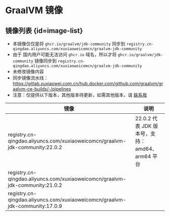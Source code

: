 # GraalVM 镜像

## 镜像列表 {id=image-list}

- 本镜像仅仅是将 `ghcr.io/graalvm/jdk-community`
  同步到 `registry.cn-qingdao.aliyuncs.com/xuxiaoweicomcn/graalvm-jdk-community`
- 由于 国内用户可能无法访问 `ghcr.io` 域名，所以才将 `ghcr.io/graalvm/jdk-community`
  镜像同步到 `registry.cn-qingdao.aliyuncs.com/xuxiaoweicomcn/graalvm-jdk-community`
- 未修改镜像内容
- 同步镜像流水线：https://gitlab.xuxiaowei.com.cn/hub.docker.com/github.com/graalvm/graalvm-ce-builds/-/pipelines
- 注意：仅提供以下版本，其他版本待更新，如需其他版本，请 [联系我](../../../guide/website.md)

| 镜像                                                                           | 说明                                  |
|------------------------------------------------------------------------------|-------------------------------------|
| registry.cn-qingdao.aliyuncs.com/xuxiaoweicomcn/graalvm-jdk-community:22.0.2 | 22.0.2 代表 JDK 版本号，支持：amd64、arm64 平台 |
| registry.cn-qingdao.aliyuncs.com/xuxiaoweicomcn/graalvm-jdk-community:21.0.2 |                                     |
| registry.cn-qingdao.aliyuncs.com/xuxiaoweicomcn/graalvm-jdk-community:17.0.9 |                                     |

<style>

._image_registry_cn-qingdao_aliyuncs_com_xuxiaoweicomcn_graalvm table tr th:nth-child(1), 
._image_registry_cn-qingdao_aliyuncs_com_xuxiaoweicomcn_graalvm table tr td:nth-child(1) {
    min-width: 575px;
}

._image_registry_cn-qingdao_aliyuncs_com_xuxiaoweicomcn_graalvm table tr th:nth-child(2), 
._image_registry_cn-qingdao_aliyuncs_com_xuxiaoweicomcn_graalvm table tr td:nth-child(2) {
    min-width: 365px;
}

</style>